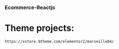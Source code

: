 ### Ecommerce-Reactjs

# Theme projects:

```
https://xstore.8theme.com/elementor2/marseille04/
```
